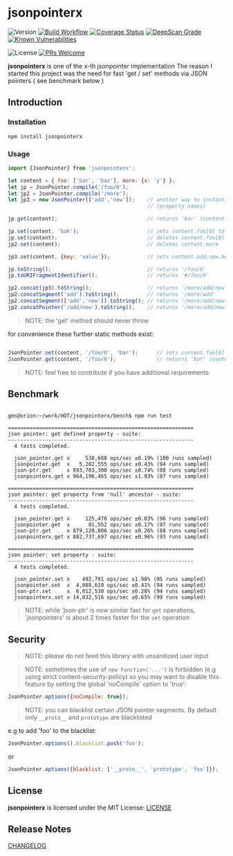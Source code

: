# jsonpointerx

![Version](https://img.shields.io/npm/v/jsonpointerx)
[![Build Workflow](https://github.com/gms1/jsonpointerx/actions/workflows/build.yml/badge.svg?branch=master)](https://github.com/gms1/jsonpointerx/actions/workflows/build.yml)
[![Coverage Status](https://codecov.io/gh/gms1/jsonpointerx/branch/master/graph/badge.svg)](https://codecov.io/gh/gms1/jsonpointerx)
[![DeepScan Grade](https://deepscan.io/api/projects/742/branches/1407/badge/grade.svg)](https://deepscan.io/dashboard/#view=project&pid=742&bid=1407)
[![Known Vulnerabilities](https://snyk.io/test/github/gms1/jsonpointerx/badge.svg)](https://snyk.io/test/github/gms1/jsonpointerx)

![License](https://img.shields.io/npm/l/jsonpointerx)
[![PRs Welcome](https://img.shields.io/badge/PRs-welcome-brightgreen.svg?style=flat-square)](http://makeapullrequest.com)

**jsonpointerx** is one of the x-th jsonpointer implementation
The reason I started this project was the need for fast 'get / set' methods via JSON pointers ( see benchmark below )

## Introduction

### Installation

```shell
npm install jsonpointerx
```

### Usage

```JavaScript
import {JsonPointer} from 'jsonpointerx';

let content = { foo: ['bar', 'baz'], more: {x: 'y'} };
let jp = JsonPointer.compile('/foo/0');
let jp2 = JsonPointer.compile('/more');
let jp3 = new JsonPointer(['add','new']);    // another way to instantiate a JsonPointer using decoded path segments
                                             // (property names)

jp.get(content);                             // returns 'bar' (content.foo[0])

jp.set(content, 'bak');                      // sets content.foo[0] to 'bak'
jp.set(content);                             // deletes content.foo[0] (does not change the length of the array)
jp2.set(content);                            // deletes content.more

jp3.set(content, {key: 'value'});            // sets content.add.new.key to 'value'

jp.toString();                               // returns '/foo/0'
jp.toURIFragmentIdentifier();                // returns '#/foo/0'

jp2.concat(jp3).toString();                  // returns '/more/add/new'
jp2.concatSegment('add').toString();         // returns '/more/add'
jp2.concatSegment(['add','new']).toString(); // returns '/more/add/new'
jp2.concatPointer('/add/new').toString();    // returns '/more/add/new'

```

> NOTE: the 'get' method should never throw

for convenience these further static methods exist:

```JavaScript

JsonPointer.set(content, '/foo/0', 'bar');      // sets content.foo[0] to 'bar'
JsonPointer.get(content, '/foo/0');             // returns 'bar' (content.foo[0])

```

> NOTE: feel free to contribute if you have additional requirements

## Benchmark

```shell

gms@orion:~/work/HOT/jsonpointerx/bench$ npm run test

============================================================
json pointer: get defined property - suite:
------------------------------------------------------------
  4 tests completed.

  json_pointer.get x     538,688 ops/sec ±0.19% (100 runs sampled)
  jsonpointer.get  x   5,282,555 ops/sec ±0.43% (94 runs sampled)
  json-ptr.get     x 893,703,300 ops/sec ±0.74% (88 runs sampled)
  jsonpointerx.get x 964,196,465 ops/sec ±1.93% (87 runs sampled)

============================================================
json pointer: get property from 'null' ancestor - suite:
------------------------------------------------------------
  4 tests completed.

  json_pointer.get x     125,478 ops/sec ±0.83% (96 runs sampled)
  jsonpointer.get  x      81,552 ops/sec ±0.17% (97 runs sampled)
  json-ptr.get     x 879,120,006 ops/sec ±0.26% (88 runs sampled)
  jsonpointerx.get x 882,737,697 ops/sec ±0.96% (93 runs sampled)

============================================================
json pointer: set property - suite:
------------------------------------------------------------
  4 tests completed.

  json_pointer.set x    492,791 ops/sec ±1.98% (95 runs sampled)
  jsonpointer.set  x  4,088,610 ops/sec ±0.41% (94 runs sampled)
  json-ptr.set     x  6,012,530 ops/sec ±0.28% (94 runs sampled)
  jsonpointerx.set x 14,032,516 ops/sec ±0.65% (99 runs sampled)

```

> NOTE: while 'json-ptr' is now similar fast for `get` operations, 'jsonpointerx' is about 2 times faster for the `set` operation

## Security

> NOTE: please do not feed this library with unsanitized user input

> NOTE: sometimes the use of `new Function('...')` is forbidden (e.g using strict content-security-policy)
> so you may want to disable this feature by setting the global 'noCompile' option to 'true':

```JavaScript
JsonPointer.options({noCompile: true});
```

> NOTE: you can blacklist certain JSON pointer segments. By default only `__proto__` and `prototype` are blacklisted

e.g to add 'foo' to the blacklist:

```JavaScript
JsonPointer.options().blacklist.push('foo');
```

or

```Javascript
JsonPointer.options({blacklist: ['__proto__', 'prototype', 'foo']});
```

## License

**jsonpointerx** is licensed under the MIT License:
[LICENSE](./LICENSE)

## Release Notes

[CHANGELOG](./CHANGELOG.md)
